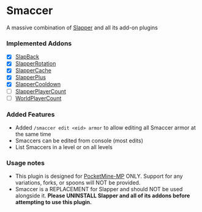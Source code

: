 # Smaccer
A massive combination of [Slapper](https://github.com/jojoe77777/Slapper) and all its add-on plugins

### Implemented Addons
- [X] [SlapBack](https://github.com/jojoe77777/SlapBack)
- [X] [SlapperRotation](https://github.com/jojoe77777/SlapperRotation)
- [X] [SlapperCache](https://github.com/jojoe77777/SlapperCache)
- [X] [SlapperPlus](https://github.com/jojoe77777/SlapperPlus)
- [X] [SlapperCooldown](https://github.com/jojoe77777/SlapperCooldown)
- [ ] [SlapperPlayerCount](https://github.com/ethaniccc/SlapperPlayerCount)
- [ ] [WorldPlayerCount](https://github.com/xXKHaLeD098Xx/WorldPlayerCount)

### Added Features
* Added `/smaccer edit <eid> armor` to allow editing all Smaccer armor at the same time
* Smaccers can be edited from console (most edits)
* List Smaccers in a level or on all levels

### Usage notes
* This plugin is designed for [PocketMine-MP](https://github.com/pmmp/PocketMine-MP) ONLY. Support for any variations, forks, or spoons will NOT be provided. 
* Smaccer is a REPLACEMENT for Slapper and should NOT be used alongside it. **Please UNINSTALL Slapper and all of its addons before attempting to use this plugin.**